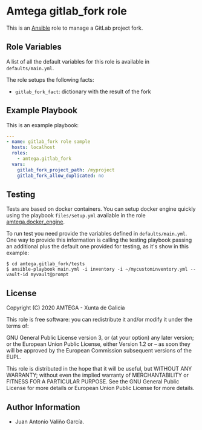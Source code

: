# Amtega gitlab_fork role

This is an [Ansible](http://www.ansible.com) role to manage a GitLab project fork.

## Role Variables

A list of all the default variables for this role is available in `defaults/main.yml`.

The role setups the following facts:

- `gitlab_fork_fact`: dictionary with the result of the fork

## Example Playbook

This is an example playbook:

``` yaml
---
- name: gitlab_fork role sample
  hosts: localhost
  roles:  
    - amtega.gitlab_fork
  vars:    
    gitlab_fork_project_path: /myproject
    gitlab_fork_allow_duplicated: no
```

## Testing

Tests are based on docker containers. You can setup docker engine quickly using the playbook `files/setup.yml` available in the role [amtega.docker_engine](https://galaxy.ansible.com/amtega/docker_engine).

To run test you need provide the variables defined in `defaults/main.yml`. One way to provide this information is calling the testing playbook passing an additional plus the default one provided for testing, as it's show in this example:

```shell
$ cd amtega.gitlab_fork/tests
$ ansible-playbook main.yml -i inventory -i ~/mycustominventory.yml --vault-id myvault@prompt
```

## License

Copyright (C) 2020 AMTEGA - Xunta de Galicia

This role is free software: you can redistribute it and/or modify it under the terms of:

GNU General Public License version 3, or (at your option) any later version; or the European Union Public License, either Version 1.2 or – as soon they will be approved by the European Commission ­subsequent versions of the EUPL.

This role is distributed in the hope that it will be useful, but WITHOUT ANY WARRANTY; without even the implied warranty of MERCHANTABILITY or FITNESS FOR A PARTICULAR PURPOSE.  See the GNU General Public License for more details or European Union Public License for more details.

## Author Information

- Juan Antonio Valiño García.
